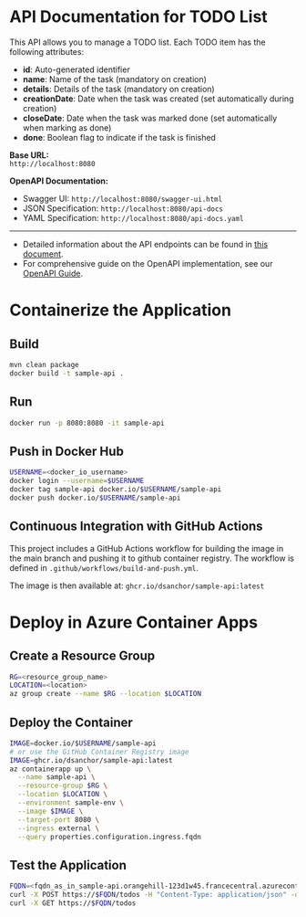 # API Documentation for TODO List

This API allows you to manage a TODO list. Each TODO item has the following attributes:  
- **id**: Auto-generated identifier  
- **name**: Name of the task (mandatory on creation)  
- **details**: Details of the task (mandatory on creation)  
- **creationDate**: Date when the task was created (set automatically during creation)  
- **closeDate**: Date when the task was marked done (set automatically when marking as done)  
- **done**: Boolean flag to indicate if the task is finished

**Base URL:**  
`http://localhost:8080`

**OpenAPI Documentation:**  
- Swagger UI: `http://localhost:8080/swagger-ui.html`  
- JSON Specification: `http://localhost:8080/api-docs`  
- YAML Specification: `http://localhost:8080/api-docs.yaml`

---

- Detailed information about the API endpoints can be found in [this document](./ENDPOINTS.md).
- For comprehensive guide on the OpenAPI implementation, see our [OpenAPI Guide](./OPENAPI-GUIDE.md).

# Containerize the Application

## Build

```bash
mvn clean package
docker build -t sample-api .
```

## Run

```bash
docker run -p 8080:8080 -it sample-api
```

## Push in Docker Hub

```bash
USERNAME=<docker_io_username>
docker login --username=$USERNAME
docker tag sample-api docker.io/$USERNAME/sample-api
docker push docker.io/$USERNAME/sample-api
```

## Continuous Integration with GitHub Actions

This project includes a GitHub Actions workflow for building the image in the main branch and pushing it to github container registry. The workflow is defined in `.github/workflows/build-and-push.yml`.

The image is then available at:
`ghcr.io/dsanchor/sample-api:latest`

# Deploy in Azure Container Apps

## Create a Resource Group

```bash
RG=<resource_group_name>
LOCATION=<location>
az group create --name $RG --location $LOCATION
```

## Deploy the Container

```bash
IMAGE=docker.io/$USERNAME/sample-api
# or use the GitHub Container Registry image
IMAGE=ghcr.io/dsanchor/sample-api:latest
az containerapp up \
  --name sample-api \
  --resource-group $RG \
  --location $LOCATION \
  --environment sample-env \
  --image $IMAGE \
  --target-port 8080 \
  --ingress external \
  --query properties.configuration.ingress.fqdn
```

## Test the Application

```bash
FQDN=<fqdn_as_in_sample-api.orangehill-123d1w45.francecentral.azurecontainerapps.io>
curl -X POST https://$FQDN/todos -H "Content-Type: application/json" -d '{"name": "Comprar comestibles", "details": "Leche, pan, huevos"}'
curl -X GET https://$FQDN/todos
```